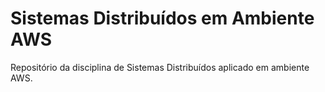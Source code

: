 # Sistemas Distribuídos em Ambiente AWS
Repositório da disciplina de Sistemas Distribuídos aplicado em ambiente AWS.

